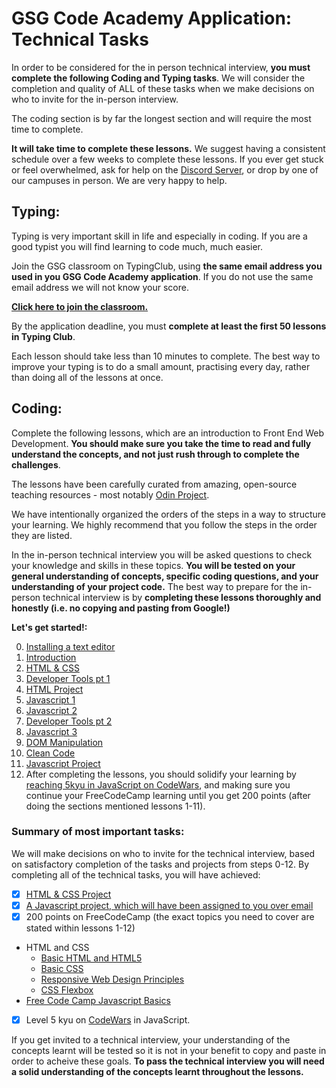 # GSG Code Academy Application: Technical Tasks

In order to be considered for the in person technical interview, **you must complete the following Coding and Typing tasks**. We will consider the completion and quality of ALL of these tasks when we make decisions on who to invite for the in-person interview.

The coding section is by far the longest section and will require the most time to complete.

**It will take time to complete these lessons.** We suggest having a consistent schedule over a few weeks to complete these lessons. If you ever get stuck or feel overwhelmed, ask for help on the [Discord Server](https://discord.gg/R6ypSzq), or drop by one of our campuses in person. We are very happy to help.

## Typing:

Typing is very important skill in life and especially in coding. If you are a good typist you will find learning to code much, much easier.

Join the GSG classroom on TypingClub, using **the same email address you used in you GSG Code Academy application**. If you do not use the same email address we will not know your score.

**[Click here to join the classroom.](https://gsg-code-academy.typingclub.com/signup/GMUR84A)**

By the application deadline, you must **complete at least the first 50 lessons in Typing Club**.

Each lesson should take less than 10 minutes to complete. The best way to improve your typing is to do a small amount, practising every day, rather than doing all of the lessons at once.

## Coding:

Complete the following lessons, which are an introduction to Front End Web Development. **You should make sure you take the time to read and fully understand the concepts, and not just rush through to complete the challenges**.

The lessons have been carefully curated from amazing, open-source teaching resources - most notably [Odin Project](https://www.theodinproject.com/).

We have intentionally organized the orders of the steps in a way to structure your learning. We highly recommend that you follow the steps in the order they are listed.

In the in-person technical interview you will be asked questions to check your knowledge and skills in these topics. **You will be tested on your general understanding of concepts, specific coding questions, and your understanding of your project code.** The best way to prepare for the in-person technical interview is by **completing these lessons thoroughly and honestly (i.e. no copying and pasting from Google!)**

**Let's get started!:**

0. [Installing a text editor](pre-requisites/00-installations.md)
1. [Introduction](pre-requisites/01-introduction.md)
1. [HTML & CSS](pre-requisites/02-html-css.md)
1. [Developer Tools pt 1](pre-requisites/03-dev-tools.md)
1. [HTML Project](pre-requisites/04-project.md)
1. [Javascript 1](pre-requisites/05-javascript-1.md)
1. [Javascript 2](pre-requisites/06-javascript-2.md)
1. [Developer Tools pt 2](pre-requisites/07-dev-tools-2.md)
1. [Javascript 3](pre-requisites/08-javascript-3.md)
1. [DOM Manipulation](pre-requisites/09-dom-manipulation.md)
1. [Clean Code](pre-requisites/10-clean-code.md)
1. [Javascript Project](pre-requisites/11-project-js.md)
1. After completing the lessons, you should solidify your learning by [reaching 5kyu in JavaScript on CodeWars](https://www.codewars.com), and making sure you continue your FreeCodeCamp learning until you get 200 points (after doing the sections mentioned lessons 1-11).

### Summary of most important tasks:

We will make decisions on who to invite for the technical interview, based on satisfactory completion of the tasks and projects from steps 0-12. By completing all of the technical tasks, you will have achieved:

- [x] [HTML & CSS Project](pre-requisites/04-project.md)
- [x] [A Javascript project, which will have been assigned to you over email](pre-requisites/projects/)
- [x] 200 points on FreeCodeCamp (the exact topics you need to cover are stated within lessons 1-12)
- HTML and CSS
  - [Basic HTML and HTML5](https://learn.freecodecamp.org/responsive-web-design/basic-html-and-html5/)
  - [Basic CSS](https://learn.freecodecamp.org/responsive-web-design/basic-css/)
  - [Responsive Web Design Principles](https://learn.freecodecamp.org/responsive-web-design/responsive-web-design-principles/)
  - [CSS Flexbox](https://learn.freecodecamp.org/responsive-web-design/css-flexbox/)
- [Free Code Camp Javascript Basics](https://learn.freecodecamp.org/javascript-algorithms-and-data-structures/basic-javascript/)
- [x] Level 5 kyu on [CodeWars](https://www.codewars.com) in JavaScript.

If you get invited to a technical interview, your understanding of the concepts learnt will be tested so it is not in your benefit to copy and paste in order to acheive these goals. **To pass the technical interview you will need a solid understanding of the concepts learnt throughout the lessons.**

